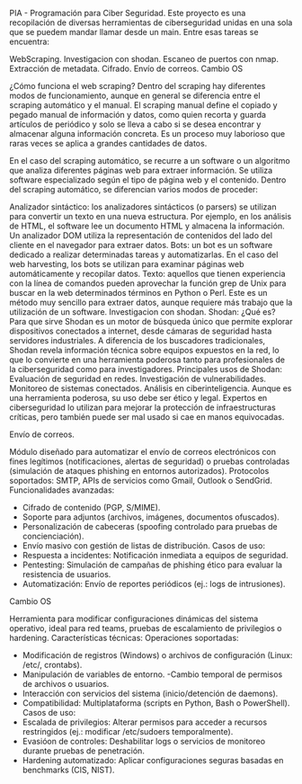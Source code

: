 PIA - Programación para Ciber Seguridad.
Este proyecto es una recopilación de diversas herramientas de ciberseguridad unidas en una sola que se puedem mandar llamar desde un main. Entre esas tareas se encuentra:

WebScraping.
Investigacion con shodan.
Escaneo de puertos con nmap.
Extracción de metadata.
Cifrado.
Envío de correos.
Cambio OS


¿Cómo funciona el web scraping?
Dentro del scraping hay diferentes modos de funcionamiento, aunque en general se diferencia entre el scraping automático y el manual. El scraping manual define el copiado y pegado manual de información y datos, como quien recorta y guarda artículos de periódico y solo se lleva a cabo si se desea encontrar y almacenar alguna información concreta. Es un proceso muy laborioso que raras veces se aplica a grandes cantidades de datos.

En el caso del scraping automático, se recurre a un software o un algoritmo que analiza diferentes páginas web para extraer información. Se utiliza software especializado según el tipo de página web y el contenido. Dentro del scraping automático, se diferencian varios modos de proceder:

Analizador sintáctico: los analizadores sintácticos (o parsers) se utilizan para convertir un texto en una nueva estructura. Por ejemplo, en los análisis de HTML, el software lee un documento HTML y almacena la información. Un analizador DOM utiliza la representación de contenidos del lado del cliente en el navegador para extraer datos.
Bots: un bot es un software dedicado a realizar determinadas tareas y automatizarlas. En el caso del web harvesting, los bots se utilizan para examinar páginas web automáticamente y recopilar datos.
Texto: aquellos que tienen experiencia con la línea de comandos pueden aprovechar la función grep de Unix para buscar en la web determinados términos en Python o Perl. Este es un método muy sencillo para extraer datos, aunque requiere más trabajo que la utilización de un software.
Investigacion con shodan.
Shodan: ¿Qué es? Para que sirve
Shodan es un motor de búsqueda único que permite explorar dispositivos conectados a internet, desde cámaras de seguridad hasta servidores industriales. A diferencia de los buscadores tradicionales, Shodan revela información técnica sobre equipos expuestos en la red, lo que lo convierte en una herramienta poderosa tanto para profesionales de la ciberseguridad como para investigadores.
Principales usos de Shodan:
Evaluación de seguridad en redes.
Investigación de vulnerabilidades.
Monitoreo de sistemas conectados.
Análisis en ciberinteligencia.
Aunque es una herramienta poderosa, su uso debe ser ético y legal. Expertos en ciberseguridad lo utilizan para mejorar la protección de infraestructuras críticas, pero también puede ser mal usado si cae en manos equivocadas.



Envío de correos.

Módulo diseñado para automatizar el envío de correos electrónicos con fines legítimos (notificaciones, alertas de seguridad) o pruebas controladas (simulación de ataques phishing en entornos autorizados).
Protocolos soportados: SMTP, APIs de servicios como Gmail, Outlook o SendGrid.
Funcionalidades avanzadas:
- Cifrado de contenido (PGP, S/MIME).
- Soporte para adjuntos (archivos, imágenes, documentos ofuscados).
- Personalización de cabeceras (spoofing controlado para pruebas de concienciación).
- Envío masivo con gestión de listas de distribución.
Casos de uso:
- Respuesta a incidentes: Notificación inmediata a equipos de seguridad.
- Pentesting: Simulación de campañas de phishing ético para evaluar la resistencia de usuarios.
- Automatización: Envío de reportes periódicos (ej.: logs de intrusiones).

Cambio OS

Herramienta para modificar configuraciones dinámicas del sistema operativo, ideal para red teams, pruebas de escalamiento de privilegios o hardening.
Características técnicas:
Operaciones soportadas:
- Modificación de registros (Windows) o archivos de configuración (Linux: /etc/, crontabs).
- Manipulación de variables de entorno.
-Cambio temporal de permisos de archivos o usuarios.
- Interacción con servicios del sistema (inicio/detención de daemons).
- Compatibilidad: Multiplataforma (scripts en Python, Bash o PowerShell).
Casos de uso:
- Escalada de privilegios: Alterar permisos para acceder a recursos restringidos (ej.: modificar /etc/sudoers temporalmente).
- Evasióon de controles: Deshabilitar logs o servicios de monitoreo durante pruebas de penetración.
- Hardening automatizado: Aplicar configuraciones seguras basadas en benchmarks (CIS, NIST).
